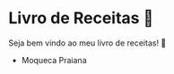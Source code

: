 # Livro de Receitas :book:

Seja bem vindo ao meu livro de receitas! :call_me_hand:

- Moqueca Praiana


